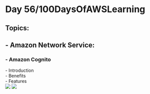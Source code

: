 <h1> Day 56/100DaysOfAWSLearning </h1>
<h2> Topics: </h2>

 <h2>  - Amazon Network Service: </h2>

<h3> - Amazon Cognito </h3>
         -  Introduction <br>
         -  Benefits <br>
         -  Features <br>

<img src = "https://github.com/thetechgirlgita/100-days-of-aws-learning/blob/master/Images/Day56/56_1.jpg?raw=true">
<img src = "https://github.com/thetechgirlgita/100-days-of-aws-learning/blob/master/Images/Day56/56_2.jpg?raw=true">
